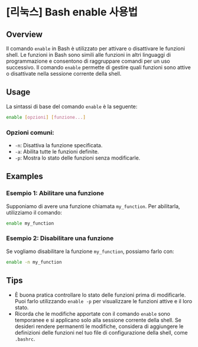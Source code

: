 # [리눅스] Bash enable 사용법

## Overview
Il comando `enable` in Bash è utilizzato per attivare o disattivare le funzioni shell. Le funzioni in Bash sono simili alle funzioni in altri linguaggi di programmazione e consentono di raggruppare comandi per un uso successivo. Il comando `enable` permette di gestire quali funzioni sono attive o disattivate nella sessione corrente della shell.

## Usage
La sintassi di base del comando `enable` è la seguente:

```bash
enable [opzioni] [funzione...]
```

### Opzioni comuni:
- `-n`: Disattiva la funzione specificata.
- `-a`: Abilita tutte le funzioni definite.
- `-p`: Mostra lo stato delle funzioni senza modificarle.

## Examples
### Esempio 1: Abilitare una funzione
Supponiamo di avere una funzione chiamata `my_function`. Per abilitarla, utilizziamo il comando:

```bash
enable my_function
```

### Esempio 2: Disabilitare una funzione
Se vogliamo disabilitare la funzione `my_function`, possiamo farlo con:

```bash
enable -n my_function
```

## Tips
- È buona pratica controllare lo stato delle funzioni prima di modificarle. Puoi farlo utilizzando `enable -p` per visualizzare le funzioni attive e il loro stato.
- Ricorda che le modifiche apportate con il comando `enable` sono temporanee e si applicano solo alla sessione corrente della shell. Se desideri rendere permanenti le modifiche, considera di aggiungere le definizioni delle funzioni nel tuo file di configurazione della shell, come `.bashrc`.